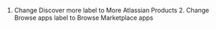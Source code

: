 1. Change Discover more label to More Atlassian Products 2. Change Browse apps label to Browse Marketplace apps